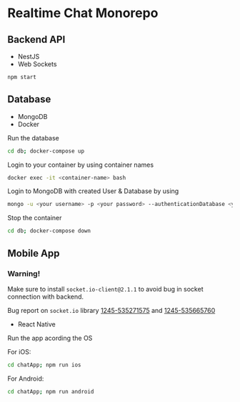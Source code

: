 # Realtime Chat Monorepo

## Backend API

- NestJS
- Web Sockets

```sh
npm start
```

## Database

- MongoDB
- Docker

Run the database

```sh
cd db; docker-compose up
```

Login to your container by using container names

```sh
docker exec -it <container-name> bash
```

Login to MongoDB with created User & Database by using

```sh
mongo -u <your username> -p <your password> --authenticationDatabase <your database name>
```

Stop the container

```sh
cd db; docker-compose down
```

## Mobile App

### Warning!

Make sure to install `socket.io-client@2.1.1` to avoid bug in socket connection with backend.

Bug report on `socket.io` library [1245-535271575](https://github.com/socketio/socket.io-client/issues/1245#issuecomment-535271575) and [1245-535665760](https://github.com/socketio/socket.io-client/issues/1245#issuecomment-535665760)

- React Native

Run the app acording the OS

For iOS:

```sh
cd chatApp; npm run ios
```

For Android:

```sh
cd chatApp; npm run android 
```
